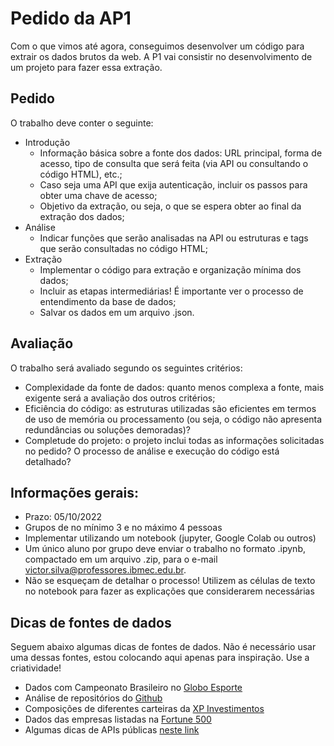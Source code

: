 # Pedido da AP1

Com o que vimos até agora, conseguimos desenvolver um código para extrair os dados brutos da web. A P1 vai consistir no desenvolvimento de um projeto para fazer essa extração.

## Pedido

O trabalho deve conter o seguinte:

* Introdução
  * Informação básica sobre a fonte dos dados: URL principal, forma de acesso, tipo de consulta que será feita (via API ou consultando o código HTML), etc.;
  * Caso seja uma API que exija autenticação, incluir os passos para obter uma chave de acesso;
  * Objetivo da extração, ou seja, o que se espera obter ao final da extração dos dados;
* Análise
  * Indicar funções que serão analisadas na API ou estruturas e tags que serão consultadas no código HTML;
* Extração
  * Implementar o código para extração e organização mínima dos dados;
  * Incluir as etapas intermediárias! É importante ver o processo de entendimento da base de dados;
  * Salvar os dados em um arquivo .json.

## Avaliação

O trabalho será avaliado segundo os seguintes critérios:

* Complexidade da fonte de dados: quanto menos complexa a fonte, mais exigente será a avaliação dos outros critérios;
* Eficiência do código: as estruturas utilizadas são eficientes em termos de uso de memória ou processamento (ou seja, o código não apresenta redundâncias ou soluções demoradas)?
* Completude do projeto: o projeto inclui todas as informações solicitadas no pedido? O processo de análise e execução do código está detalhado?

## Informações gerais:

* Prazo: 05/10/2022
* Grupos de no mínimo 3 e no máximo 4 pessoas
* Implementar utilizando um notebook (jupyter, Google Colab ou outros)
* Um único aluno por grupo deve enviar o trabalho no formato .ipynb, compactado em um arquivo .zip, para o e-mail victor.silva@professores.ibmec.edu.br.
* Não se esqueçam de detalhar o processo! Utilizem as células de texto no notebook para fazer as explicações que considerarem necessárias

## Dicas de fontes de dados

Seguem abaixo algumas dicas de fontes de dados. Não é necessário usar uma dessas fontes, estou colocando aqui apenas para inspiração. Use a criatividade!

* Dados com Campeonato Brasileiro no [Globo Esporte](https://ge.globo.com/)
* Análise de repositórios do [Github](https://docs.github.com/)
* Composições de diferentes carteiras da [XP Investimentos](https://conteudos.xpi.com.br/guia-de-investimentos/carteiras/)
* Dados das empresas listadas na [Fortune 500](https://fortune.com/fortune500/)
* Algumas dicas de APIs públicas [neste link](https://medium.com/@iara.ribeiro/apis-legais-para-seu-pr%C3%B3ximo-projeto-c9d177bad738)
